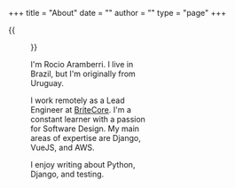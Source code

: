 +++
title = "About"
date = ""
author = ""
type = "page"
+++

{{<figure src="/img/photo.jpg" title="Steve Francia" height="219px" position="center" style="border-radius: 8px; width:219px; height:291px;">}}

I'm Rocio Aramberri. I live in Brazil, but I'm originally from Uruguay.

I work remotely as a Lead Engineer at [BriteCore](https://britecore.com). I'm a constant learner with a passion for Software Design. My main areas of expertise are Django, VueJS, and AWS.

I enjoy writing about Python, Django, and testing.